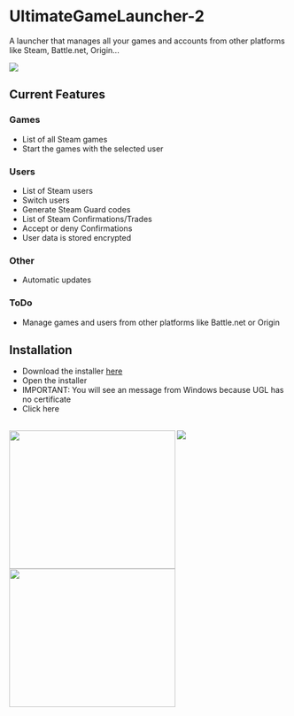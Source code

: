 # UltimateGameLauncher-2
A launcher that manages all your games and accounts from other platforms like Steam, Battle.net, Origin...

<img align="center" src="https://ugl.seemslegit.me/screenshots/1.png">

## Current Features

### Games
- List of all Steam games
- Start the games with the selected user

### Users
- List of Steam users
- Switch users
- Generate Steam Guard codes
- List of Steam Confirmations/Trades
- Accept or deny Confirmations
- User data is stored encrypted

### Other
- Automatic updates

### ToDo
- Manage games and users from other platforms like Battle.net or Origin


## Installation

- Download the installer [here](http://bit.ly/2NfFaLI)
- Open the installer
- IMPORTANT: You will see an message from Windows because UGL has no certificate
- Click here
<br>
<img align="left" width="300" height="250" src="https://ugl.seemslegit.me/screenshots/3.png">
<img align="left" width="300" height="250" src="https://ugl.seemslegit.me/screenshots/4.png">

<img align="center" src="https://ugl.seemslegit.me/screenshots/2.png">




